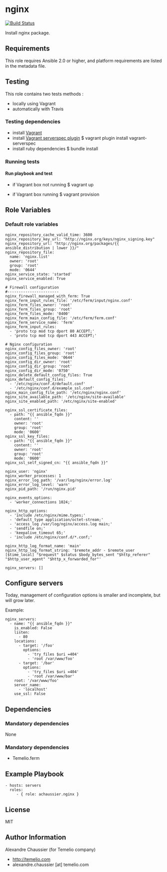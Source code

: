# nginx

[![Build Status](https://travis-ci.org/Temelio/ansible-role-nginx.svg?branch=master)](https://travis-ci.org/Temelio/ansible-role-nginx)

Install nginx package.

## Requirements

This role requires Ansible 2.0 or higher,
and platform requirements are listed in the metadata file.

## Testing

This role contains two tests methods :
- locally using Vagrant
- automatically with Travis

### Testing dependencies
- install [Vagrant](https://www.vagrantup.com)
- install [Vagrant serverspec plugin](https://github.com/jvoorhis/vagrant-serverspec)
    $ vagrant plugin install vagrant-serverspec
- install ruby dependencies
    $ bundle install

### Running tests

#### Run playbook and test

- if Vagrant box not running
    $ vagrant up

- if Vagrant box running
    $ vagrant provision

## Role Variables

### Default role variables

    nginx_repository_cache_valid_time: 3600
    nginx_repository_key_url: "http://nginx.org/keys/nginx_signing.key"
    nginx_repository_url: "http://nginx.org/packages/{{ ansible_distribution | lower }}/"
    nginx_repository_file:
      name: 'nginx.list'
      owner: 'root'
      group: 'root'
      mode: '0644'
    nginx_service_state: 'started'
    nginx_service_enabled: True

    # Firewall configuration
    #-----------------------
    nginx_firewall_managed_with_ferm: True
    nginx_ferm_input_rules_file: '/etc/ferm/input/nginx.conf'
    nginx_ferm_files_owner: 'root'
    nginx_ferm_files_group: 'root'
    nginx_ferm_files_mode: '0400'
    nginx_ferm_main_config_file: '/etc/ferm/ferm.conf'
    nginx_ferm_service_name: 'ferm'
    nginx_ferm_input_rules:
      - 'proto tcp mod tcp dport 80 ACCEPT;'
      - 'proto tcp mod tcp dport 443 ACCEPT;'

    # Nginx configuration
    nginx_config_files_owner: 'root'
    nginx_config_files_group: 'root'
    nginx_config_files_mode: '0644'
    nginx_config_dir_owner: 'root'
    nginx_config_dir_group: 'root'
    nginx_config_dir_mode: '0750'
    nginx_delete_default_config_files: True
    nginx_default_config_files:
      - '/etc/nginx/conf.d/default.conf'
      - '/etc/nginx/conf.d/example_ssl.conf'
    nginx_main_config_file_path: '/etc/nginx/nginx.conf'
    nginx_site_available_path: '/etc/nginx/site-available'
    nginx_site_enabled_path: '/etc/nginx/site-enabled'

    nginx_ssl_certificate_files:
      - path: "{{ ansible_fqdn }}"
        content: ''
        owner: 'root'
        group: 'root'
        mode: '0600'
    nginx_ssl_key_files:
      - path: "{{ ansible_fqdn }}"
        content: ''
        owner: 'root'
        group: 'root'
        mode: '0600'
    nginx_ssl_self_signed_cn: "{{ ansible_fqdn }}"

    nginx_user: 'nginx'
    nginx_worker_processes: 1
    nginx_error_log_path: '/var/log/nginx/error.log'
    nginx_error_log_level: 'warn'
    nginx_pid_path: '/run/nginx.pid'

    nginx_events_options:
      - 'worker_connections 1024;'

    nginx_http_options:
      - 'include /etc/nginx/mime.types;'
      - 'default_type application/octet-stream;'
      - 'access_log /var/log/nginx/access.log main;'
      - 'sendfile on;'
      - 'keepalive_timeout 65;'
      - 'include /etc/nginx/conf.d/*.conf;'

    nginx_http_log_format_name: 'main'
    nginx_http_log_format_string: '$remote_addr - $remote_user [$time_local] "$request" $status $body_bytes_sent "$http_referer" "$http_user_agent" "$http_x_forwarded_for"'

    nginx_servers: []


## Configure servers

Today, management of configuration options is smaller and incomplete, but will grow later.

Example:

    nginx_servers:
      - name: "{{ ansible_fqdn }}"
        is_enabled: False
        listen:
          - 80
        locations:
          - target: '/foo'
            options:
              - 'try_files $uri =404'
              - 'root /var/www/foo'
          - target: '/bar'
            options:
              - 'try_files $uri =404'
              - 'root /var/www/bar'
        root: '/var/www/foo'
        server_name:
          - 'localhost'
        use_ssl: False

## Dependencies

### Mandatory dependencies

None

### Mandatory dependencies

- Temelio.ferm

## Example Playbook

    - hosts: servers
      roles:
         - { role: achaussier.nginx }

## License

MIT

## Author Information

Alexandre Chaussier (for Temelio company)
- http://temelio.com
- alexandre.chaussier [at] temelio.com

